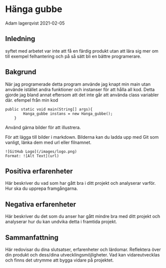 # Hänga gubbe

Adam lagerqvist 2021-02-05

## Inledning

syftet med arbetet var inte att få en färdig produkt utan att lära sig mer om till exempel felhantering och på så sätt bli en bättre programerare.

## Bakgrund

När jag programerade detta program använde jag knapt min main utan använde istället andra funktioner och instanser för att hålla all kod. Detta gjorde jag bland annat eftersom att det inte går att använda class variabler där.
efempel från min kod
```
public static void main(String[] args){
        Hanga_gubbe instans = new Hanga_gubbe();
    }
```
Använd gärna bilder för att illustrera.

För att lägga till bilder i markdown. Bilderna kan du ladda upp med Git som vanligt, länka dem med url eller filnamnet.

```
![GitHub Logo](/images/logo.png)
Format: ![Alt Text](url)
```

## Positiva erfarenheter

Här beskriver du vad som har gått bra i ditt projekt och analyserar varför. Hur ska du upprepa framgångarna.

## Negativa erfarenheter

Här beskriver du det som du anser har gått mindre bra med ditt projekt och analyserar hur du kan undvika detta i framtida projekt.

## Sammanfattning

Här redovisar du dina slutsatser, erfarenheter och lärdomar. Reflektera över din produkt och dess/dina utvecklingsmöjligheter.
Vad kan vidareutvecklas och finns det utrymme att bygga vidare på projektet.
